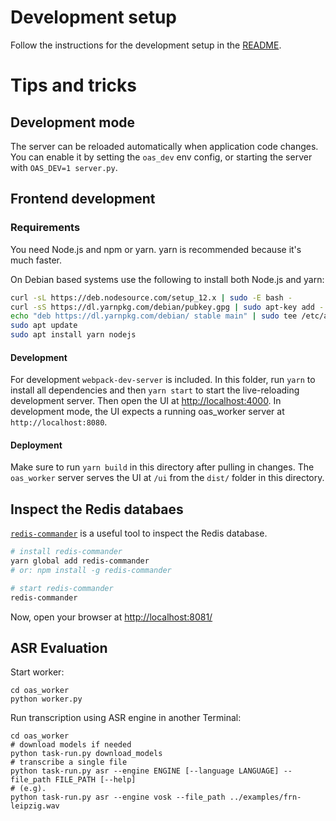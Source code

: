 # Development setup

Follow the instructions for the development setup in the [README](../README.md).

# Tips and tricks

## Development mode

The server can be reloaded automatically when application code changes. You can enable it by setting the `oas_dev` env config, or starting the server with `OAS_DEV=1 server.py`.

## Frontend development

### Requirements

You need Node.js and npm or yarn. yarn is recommended because it's much faster.

On Debian based systems use the following to install both Node.js and yarn:
```bash
curl -sL https://deb.nodesource.com/setup_12.x | sudo -E bash -
curl -sS https://dl.yarnpkg.com/debian/pubkey.gpg | sudo apt-key add -
echo "deb https://dl.yarnpkg.com/debian/ stable main" | sudo tee /etc/apt/sources.list.d/yarn.list
sudo apt update
sudo apt install yarn nodejs
```

#### Development

For development `webpack-dev-server` is included. In this folder, run `yarn` to install all dependencies and then `yarn start` to start the live-reloading development server. Then open the UI at [http://localhost:4000](http://localhost:4000). In development mode, the UI expects a running oas_worker server at `http://localhost:8080`.

#### Deployment

Make sure to run `yarn build` in this directory after pulling in changes. The `oas_worker` server serves the UI at `/ui` from the `dist/` folder in this directory. 


## Inspect the Redis databaes

[`redis-commander`](https://www.npmjs.com/package/redis-commander) is a useful tool to inspect the Redis database. 

```bash
# install redis-commander
yarn global add redis-commander
# or: npm install -g redis-commander

# start redis-commander
redis-commander
```

Now, open your browser at [http://localhost:8081/](http://localhost:8081/)


## ASR Evaluation

Start worker:
```
cd oas_worker
python worker.py
```

Run transcription using ASR engine in another Terminal:
```
cd oas_worker
# download models if needed
python task-run.py download_models
# transcribe a single file
python task-run.py asr --engine ENGINE [--language LANGUAGE] --file_path FILE_PATH [--help]
# (e.g). 
python task-run.py asr --engine vosk --file_path ../examples/frn-leipzig.wav
```

